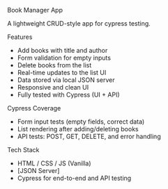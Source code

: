 Book Manager App

A lightweight CRUD-style app for cypress testing.

Features

- Add books with title and author
- Form validation for empty inputs
- Delete books from the list
- Real-time updates to the list UI
- Data stored via local JSON server
- Responsive and clean UI
- Fully tested with Cypress (UI + API)

Cypress Coverage

- Form input tests (empty fields, correct data)
- List rendering after adding/deleting books
- API tests: POST, GET, DELETE, and error handling

Tech Stack

- HTML / CSS / JS (Vanilla)
- [JSON Server]
- Cypress for end-to-end and API testing



